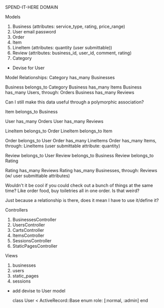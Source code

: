 SPEND-IT-HERE DOMAIN

Models
1. Business (attributes: service_type, rating, price_range)
2. User
    email
    password
3. Order
4. Item
5. LineItem (attributes: quantity (user submittable))
6. Review (attributes: business_id, user_id, comment, rating)
7. Category

*  Devise for User

Model Relationships:
  Category has_many Businesses

  Business belongs_to Category
  Business has_many Items
  Business has_many Users, through: Orders
  Business has_many Reviews
  <!-- Business has_many Users, through: Reviews (user submittable attribute: rating) --> Can I still make this data useful through a polymorphic association?

  Item belongs_to Business

  User has_many Orders
  User has_many Reviews

  LineItem belongs_to Order
  LineItem belongs_to Item

  Order belongs_to User
  Order has_many LineItems
  Order has_many Items, through: LineItems (user submittable attribute: quantity)

  Review belongs_to User
  Review belongs_to Business
  Review belongs_to Rating

  Rating has_many Reviews
  Rating has_many Businesses, through: Reviews (w/ user submittable attributes)

  Wouldn't it be cool if you could check out a bunch of things at the same time? Like order food, buy toiletries all in one order. Is that weird?

  Just because a relationship is there, does it mean I have to use it/define it?

Controllers
1. BusinessesController
2. UsersController
3. CartsController
4. ItemsController
5. SessionsController
6. StaticPagesController

Views
1. businesses
2. users
3. static_pages
4. sessions

- add devise to User model

    class User < ActiveRecord::Base
      enum role: [:normal, :admin]
    end
